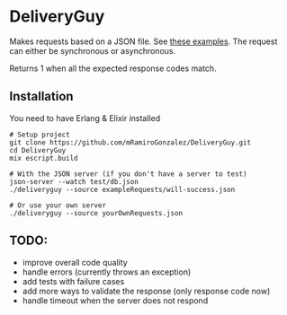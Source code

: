 # DeliveryGuy

Makes requests based on a JSON file. See [these examples](exampleRequests).
The request can either be synchronous or asynchronous.

Returns 1 when all the expected response codes match.

## Installation
You need to have Erlang & Elixir installed
```
# Setup project
git clone https://github.com/mRamiroGonzalez/DeliveryGuy.git
cd DeliveryGuy 
mix escript.build

# With the JSON server (if you don't have a server to test)
json-server --watch test/db.json
./deliveryguy --source exampleRequests/will-success.json

# Or use your own server
./deliveryguy --source yourOwnRequests.json

```

## TODO:
- improve overall code quality
- handle errors (currently throws an exception)
- add tests with failure cases
- add more ways to validate the response (only response code now)
- handle timeout when the server does not respond